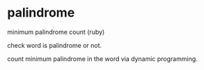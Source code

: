palindrome
==========

minimum palindrome count (ruby)

check word is palindrome or not.

count minimum palindrome in the word via dynamic programming. 
